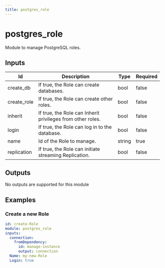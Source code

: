 ```yaml
---
title: postgres_role
---
```


# postgres_role

Module to manage PostgreSQL roles.

## Inputs

| Id          | Description                                                | Type   | Required |
| ----------- | ---------------------------------------------------------- | ------ | -------- |
| create_db   | If true, the Role can create databases.                    | bool   | false    |
| create_role | If true, the Role can create other roles.                  | bool   | false    |
| inherit     | If true, the Role can Inherit privileges from other roles. | bool   | false    |
| login       | If true, the Role can log in to the database.              | bool   | false    |
| name        | Id of the Role to manage.                                  | string | true     |
| replication | If true, the Role can initiate streaming Replication.      | bool   | false    |

## Outputs

No outputs are supported for this module

## Examples

### Create a new Role

```yaml
id: create-Role
module: postgres_role
inputs:
  connection:
    fromDependency:
      id: manage-instance
      output: connection
  Name: my-new-Role
  Login: true
```
